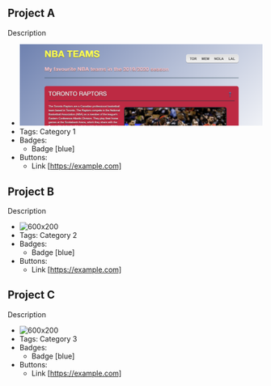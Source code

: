 ## Project A
Description
- ![600x200](../assets/projects/Project1.png)
- Tags: Category 1
- Badges:
  - Badge [blue]
- Buttons:
  - Link [https://example.com]

## Project B
Description
- ![600x200](https://via.placeholder.com/600x200)
- Tags: Category 2
- Badges:
  - Badge [blue]
- Buttons:
  - Link [https://example.com]

## Project C
Description
- ![600x200](https://via.placeholder.com/600x200)
- Tags: Category 3
- Badges:
  - Badge [blue]
- Buttons:
  - Link [https://example.com]